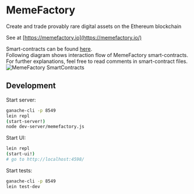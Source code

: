 # MemeFactory

Create and trade provably rare digital assets on the Ethereum blockchain

See at [https://memefactory.io](https://memefactory.io/)

Smart-contracts can be found [here](https://github.com/district0x/memefactory/tree/master/resources/public/contracts/src).  
Following diagram shows interaction flow of MemeFactory smart-contracts. For further explanations, feel free to read comments in smart-contract files. 
![MemeFactory SmartContracts](https://user-images.githubusercontent.com/3857155/36697475-00a2fc00-1afc-11e8-9b72-9a308d6e85d6.png)

## Development
Start server: 
```bash
ganache-cli -p 8549
lein repl
(start-server!)
node dev-server/memefactory.js
```

Start UI:
```bash
lein repl
(start-ui!)
# go to http://localhost:4598/
```

Start tests:
```bash
ganache-cli -p 8549
lein test-dev
```